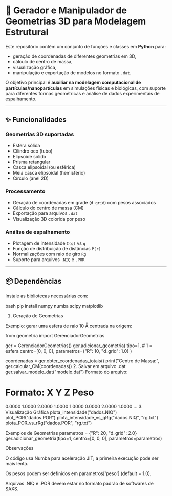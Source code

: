 # 🧩 Gerador e Manipulador de Geometrias 3D para Modelagem Estrutural

Este repositório contém um conjunto de funções e classes em **Python** para:  
- geração de coordenadas de diferentes geometrias em 3D,  
- cálculo de centro de massa,  
- visualização gráfica,  
- manipulação e exportação de modelos no formato `.dat`.  

O objetivo principal é **auxiliar na modelagem computacional de partículas/nanopartículas** em simulações físicas e biológicas, com suporte para diferentes formas geométricas e análise de dados experimentais de espalhamento.

---

## ✨ Funcionalidades

### Geometrias 3D suportadas
- Esfera sólida  
- Cilindro oco (tubo)  
- Elipsoide sólido  
- Prisma retangular  
- Casca elipsoidal (ou esférica)  
- Meia casca elipsoidal (hemisfério)  
- Círculo (anel 2D)  

### Processamento
- Geração de coordenadas em grade (`d_grid`) com pesos associados  
- Cálculo do centro de massa (CM)  
- Exportação para arquivos `.dat`  
- Visualização 3D colorida por peso  

### Análise de espalhamento
- Plotagem de intensidade `I(q)` vs `q`  
- Função de distribuição de distâncias `P(r)`  
- Normalizações com raio de giro `Rg`  
- Suporte para arquivos `.NIQ` e `.POR`  

---

## 📦 Dependências

Instale as bibliotecas necessárias com:  

bash
pip install numpy numba scipy matplotlib


1. Geração de Geometrias

Exemplo: gerar uma esfera de raio 10 Å centrada na origem:

from geometria import GerenciadorGeometrias

ger = GerenciadorGeometrias()
ger.adicionar_geometria(
    tipo=1,                      # 1 = esfera
    centro=[0, 0, 0],
    parametros={"R": 10, "d_grid": 1.0}
)

coordenadas = ger.obter_coordenadas_totais()
print("Centro de Massa:", ger.calcular_CM(coordenadas))
2. Salvar em arquivo .dat
ger.salvar_modelo_dat("modelo.dat")
Formato do arquivo:
# Formato: X Y Z Peso
   0.0000    1.0000    2.0000    1.0000
   1.0000    0.0000    2.0000    1.0000
   ...
3. Visualização Gráfica
plota_intensidade("dados.NIQ")
plot_POR("dados.POR")
plota_intensidade_vs_qRg("dados.NIQ", "rg.txt")
plota_POR_vs_rRg("dados.POR", "rg.txt")


Exemplos de Geometrias
parametros = {"R": 20, "d_grid": 2.0}
ger.adicionar_geometria(tipo=1, centro=[0, 0, 0], parametros=parametros)




 Observações

O código usa Numba para aceleração JIT; a primeira execução pode ser mais lenta.

Os pesos podem ser definidos em parametros['peso'] (default = 1.0).

Arquivos .NIQ e .POR devem estar no formato padrão de softwares de SAXS.
